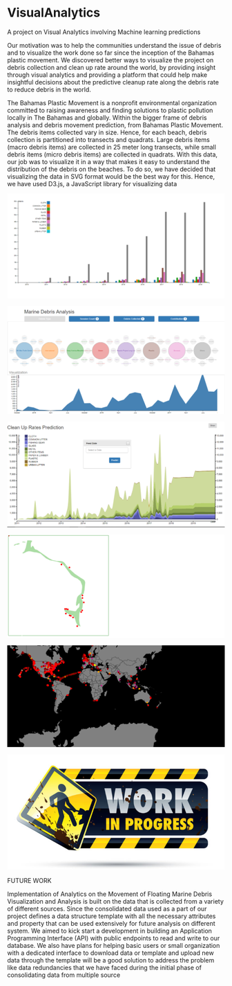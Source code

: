 # VisualAnalytics
A project on Visual Analytics involving Machine learning predictions


Our motivation was to help the communities understand the issue of debris and to visualize the work done so far since the inception of the Bahamas plastic movement. We discovered better ways to visualize the project on debris collection and clean up rate around the world, by providing insight through visual analytics and providing a platform that could help make insightful decisions about the predictive cleanup rate along the debris rate to reduce debris in the world.

The Bahamas Plastic Movement is a nonprofit environmental organization committed to raising awareness and finding solutions to plastic pollution locally in The Bahamas and globally. Within the bigger frame of debris analysis and debris movement prediction, from Bahamas Plastic Movement. The debris items collected vary in size. Hence, for each beach, debris collection is partitioned into transects and quadrats. Large debris items (macro debris items) are collected in 25 meter long transects, while small debris items (micro debris items) are collected in quadrats. With this data, our job was to visualize it in a way that makes it easy to understand the distribution of the debris on the beaches. To do so, we have decided that visualizing the data in SVG format would be the best way for this. Hence, we have used D3.js, a JavaScript library for visualizing data

![text](https://github.com/Nishanth32/VisualAnalytics/blob/master/VisualAnalyticProject/Charts/Images/ImageChartBarChart.PNG)

![text](https://github.com/Nishanth32/VisualAnalytics/blob/master/VisualAnalyticProject/Charts/Images/ImageChartBubbleChart.PNG)

![text](https://github.com/Nishanth32/VisualAnalytics/blob/master/VisualAnalyticProject/Charts/Images/ImageChartCleanUpRates.PNG)

![text](https://github.com/Nishanth32/VisualAnalytics/blob/master/VisualAnalyticProject/Charts/Images/ImageChartDataMaps.PNG)

![World](https://github.com/Nishanth32/VisualAnalytics/blob/master/VisualAnalyticProject/Charts/Images/ImageChartWorldMap.PNG)

![Construction](https://github.com/Nishanth32/VisualAnalytics/blob/master/VisualAnalyticProject/Charts/Images/underconstruction.jpeg)


FUTURE WORK

Implementation of Analytics on the Movement of Floating Marine Debris Visualization and Analysis is built on the data that is collected from a variety of different sources. Since the consolidated data used as a part of our project defines a data structure template with all the necessary attributes and property that can be used extensively for future analysis on different system. We aimed to kick start a development in building an Application Programming Interface (API) with public endpoints to read and write to our database. We also have plans for helping basic users or small organization with a dedicated interface to download data or template and upload new data through the template will be a good solution to address the problem like data redundancies that we have faced during the initial phase of consolidating data from multiple source
